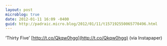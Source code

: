 ```yaml
---
layout: post
microblog: true
date: 2012-01-11 16:09 -0400
guid: http://padraic.micro.blog/2012/01/11/t157192550065770496.html
---
```

‘Thirty Five’ [http://t.co/Qkqw0hgg](http://t.co/Qkqw0hgg) (via Instapaper)
